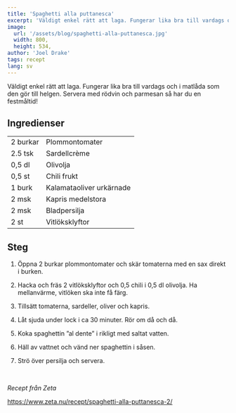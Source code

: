 ```yaml
---
title: 'Spaghetti alla puttanesca'
excerpt: 'Väldigt enkel rätt att laga. Fungerar lika bra till vardags och i matlåda som den gör till helgen. Servera med rödvin och parmesan så har du en festmåltid!'
image:
  url: '/assets/blog/spaghetti-alla-puttanesca.jpg'
  width: 800,
  height: 534,
author: 'Joel Drake'
tags: recept
lang: sv
---
```


Väldigt enkel rätt att laga. Fungerar lika bra till vardags och i matlåda som den gör till helgen. Servera med rödvin och parmesan så har du en festmåltid!

## Ingredienser

|          |                          |
| -------- | ------------------------ |
| 2 burkar | Plommontomater           |
| 2.5 tsk  | Sardellcrème             |
| 0,5 dl   | Olivolja                 |
| 0,5 st   | Chili frukt              |
| 1 burk   | Kalamataoliver urkärnade |
| 2 msk    | Kapris medelstora        |
| 2 msk    | Bladpersilja             |
| 2 st     | Vitlöksklyftor           |

## Steg

1. Öppna 2 burkar plommontomater och skär tomaterna med en sax direkt i burken.

2. Hacka och fräs 2 vitlöksklyftor och 0,5 chili i 0,5 dl olivolja. Ha mellanvärme, vitlöken ska inte få färg.

3. Tillsätt tomaterna, sardeller, oliver och kapris.

4. Låt sjuda under lock i ca 30 minuter. Rör om då och då.

5. Koka spaghettin ”al dente” i rikligt med saltat vatten.

6. Häll av vattnet och vänd ner spaghettin i såsen.

7. Strö över persilja och servera.

<br />

_Recept från Zeta_

https://www.zeta.nu/recept/spaghetti-alla-puttanesca-2/
